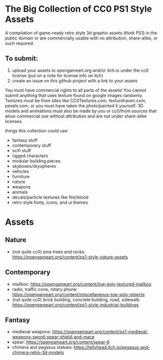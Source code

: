 # The Big Collection of CC0 PS1 Style Assets
A compilation of game-ready retro style 3d graphic assets (think PS1) in the public domain or are commercially usable with no attribution, share-alike, or such required.

## To submit:
1. upload your assets to opengameart.org and/or itch.io under the cc0 license (put on a note for license info on itch)
2. create an issue on this github project with a link to your assets

You must have commercial rights to all parts of the assets! You cannot submit anything that uses texture found on google images randomly. Textures must be from sites like CC0Textures.com, texturehaven.com, pexels.com, or you must have taken the photo/painted it yourself. 3D models and animations must also be made by you or cc0/from sources that allow commercial use without attribution and are not under share-alike licenses.

things this collection could use:
* fantasy stuff
* contemporary stuff
* scifi stuff
* rigged characters
* modular building pieces
* skyboxes/skyspheres
* vehicles
* furniture
* nature
* weapons
* animals
* decals/particle textures like fire/blood
* retro style fonts, icons, and ui themes

# Assets

## Nature
* (not quite cc0) pine trees and rocks: https://opengameart.org/content/ps1-style-nature-assets

## Contemporary
* mailbox: https://opengameart.org/content/low-poly-textured-mailbox
* radio, traffic cone, rotary phone: https://opengameart.org/content/miscellaneous-low-poly-objects
* (not quite cc0) brick building, concrete building, road, sidewalk: https://opengameart.org/content/ps1-style-industrial-buildings

## Fantasy
* medieval weapons: https://opengameart.org/content/ps1-medieval-weapons-sword-spear-shield-and-mace
* spear: https://opengameart.org/content/spear-6
* chimera and pegasus statues: https://tellyhead.itch.io/pegasus-and-chimera-retro-3d-models
